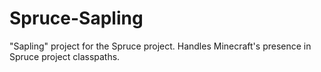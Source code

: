# Spruce-Sapling
"Sapling" project for the Spruce project. Handles Minecraft's presence in Spruce project classpaths.
